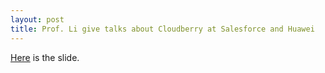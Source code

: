 ```yaml
---
layout: post
title: Prof. Li give talks about Cloudberry at Salesforce and Huawei
---
```


[Here](https://chenli.ics.uci.edu//wp-content/uploads/chenli/2016/08/asterixdb-cloudberry-chenli-201607.pptx) is the slide.
